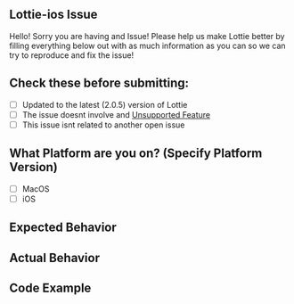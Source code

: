 ## Lottie-ios Issue
Hello! Sorry you are having and Issue! Please help us make Lottie better by filling everything below out with as much information as you can so we can try to reproduce and fix the issue!

## Check these before submitting:
- [ ] Updated to the latest (2.0.5) version of Lottie
- [ ] The issue doesnt involve and [Unsupported Feature](https://github.com/airbnb/lottie-ios/blob/master/README.md#currently-unsupported-after-effects-features)
- [ ] This issue isnt related to another open issue

## What Platform are you on? (Specify Platform Version)
- [ ] MacOS
- [ ] iOS

## Expected Behavior

## Actual Behavior

## Code Example

